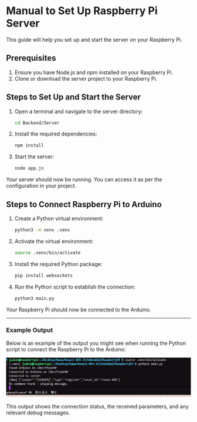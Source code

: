 # Manual to Set Up Raspberry Pi Server

This guide will help you set up and start the server on your Raspberry Pi.

## Prerequisites
1. Ensure you have Node.js and npm installed on your Raspberry Pi.
2. Clone or download the server project to your Raspberry Pi.

## Steps to Set Up and Start the Server

1. Open a terminal and navigate to the server directory:
    ```bash
    cd Backend/Server
    ```

2. Install the required dependencies:
    ```bash
    npm install
    ```

3. Start the server:
    ```bash
    node app.js
    ```

Your server should now be running. You can access it as per the configuration in your project.

## Steps to Connect Raspberry Pi to Arduino

1. Create a Python virtual environment:
    ```bash
    python3 -m venv .venv
    ```

2. Activate the virtual environment:
    ```bash
    source .venv/bin/activate
    ```

3. Install the required Python package:
    ```bash
    pip install websockets
    ```

4. Run the Python script to establish the connection:
    ```bash
    python3 main.py
    ```

Your Raspberry Pi should now be connected to the Arduino.

---

### Example Output

Below is an example of the output you might see when running the Python script to connect the Raspberry Pi to the Arduino:

![Example Output](Connection-between-server-and-RPI.png)

This output shows the connection status, the received parameters, and any relevant debug messages.